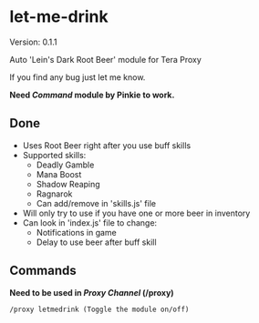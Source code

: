 # let-me-drink

Version: 0.1.1

Auto 'Lein's Dark Root Beer' module for Tera Proxy

If you find any bug just let me know.

**Need _Command_ module by Pinkie to work.**

## Done
 * Uses Root Beer right after you use buff skills
 * Supported skills:
    * Deadly Gamble
    * Mana Boost
    * Shadow Reaping
    * Ragnarok
    * Can add/remove in 'skills.js' file
 * Will only try to use if you have one or more beer in inventory
 * Can look in 'index.js' file to change:
    * Notifications in game
    * Delay to use beer after buff skill

## Commands
**Need to be used in _Proxy Channel_ (/proxy)**
```
/proxy letmedrink (Toggle the module on/off)
```